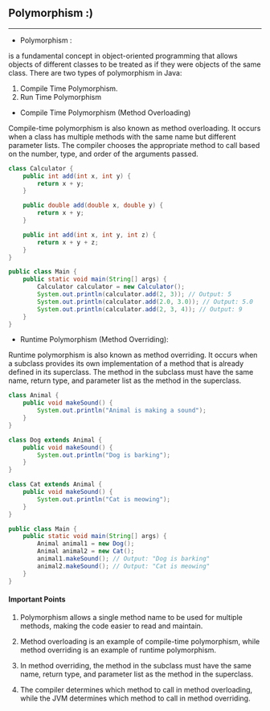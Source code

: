 ## Polymorphism :)
_______________

* Polymorphism :

is a fundamental concept in object-oriented programming that allows objects
of different classes to be treated as if they were objects of the same class.
There are two types of polymorphism in Java:

1. Compile Time Polymorphism.
2. Run Time Polymorphism


* Compile Time Polymorphism (Method Overloading)

Compile-time polymorphism is also known as method overloading. It occurs when
a class has multiple methods with the same name but different parameter lists.
The compiler chooses the appropriate method to call based on the number, type,
and order of the arguments passed.

```java
class Calculator {
    public int add(int x, int y) {
        return x + y;
    }

    public double add(double x, double y) {
        return x + y;
    }

    public int add(int x, int y, int z) {
        return x + y + z;
    }
}

public class Main {
    public static void main(String[] args) {
        Calculator calculator = new Calculator();
        System.out.println(calculator.add(2, 3)); // Output: 5
        System.out.println(calculator.add(2.0, 3.0)); // Output: 5.0
        System.out.println(calculator.add(2, 3, 4)); // Output: 9
    }
}

```

* Runtime Polymorphism (Method Overriding):

Runtime polymorphism is also known as method overriding. It occurs when a 
subclass provides its own implementation of a method that is already defined
in its superclass. The method in the subclass must have the same name, return
type, and parameter list as the method in the superclass.

```java
class Animal {
    public void makeSound() {
        System.out.println("Animal is making a sound");
    }
}

class Dog extends Animal {
    public void makeSound() {
        System.out.println("Dog is barking");
    }
}

class Cat extends Animal {
    public void makeSound() {
        System.out.println("Cat is meowing");
    }
}

public class Main {
    public static void main(String[] args) {
        Animal animal1 = new Dog();
        Animal animal2 = new Cat();
        animal1.makeSound(); // Output: "Dog is barking"
        animal2.makeSound(); // Output: "Cat is meowing"
    }
}

```
#### Important Points

1. Polymorphism allows a single method name to be used for multiple methods,
making the code easier to read and maintain.

2. Method overloading is an example of compile-time polymorphism, while 
method overriding is an example of runtime polymorphism.

3. In method overriding, the method in the subclass must have the same name,
return type, and parameter list as the method in the superclass.

4. The compiler determines which method to call in method overloading,
while the JVM determines which method to call in method overriding.